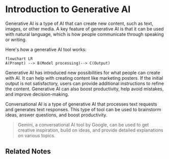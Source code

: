 # Introduction to Generative AI

Generative AI is a type of AI that can create new content, such as text, images, or other media. A key feature of generative AI is that it can be used with natural language, which is how people communicate through speaking or writing.

Here's how a generative AI tool works:

```mermaid
flowchart LR
A(Prompt) --> B(Model processing)--> C(Output)
```

Generative AI has introduced new possibilities for what people can create with AI. It can help with creating content like marketing posters. If the initial output is not satisfactory, users can provide additional instructions to refine the content. Generative AI can also boost productivity, help avoid mistakes, and improve decision-making.

Conversational AI is a type of generative AI that processes text requests and generates text responses. This type of tool can be used to brainstorm ideas, answer questions, and boost productivity.

> Gemini, a conversational AI tool by Google, can be used to get creative inspiration, build on ideas, and provide detailed explanations on various topics.

## Related Notes